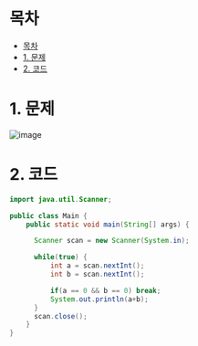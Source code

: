 # 목차
- [목차](#목차)
- [1. 문제](#1-문제)
- [2. 코드](#2-코드)


# 1. 문제

![image](https://user-images.githubusercontent.com/83202193/133780681-3509042b-1db4-43cd-8762-0d424a7d89b5.png)

# 2. 코드

```java
import java.util.Scanner;

public class Main {
    public static void main(String[] args) {

      Scanner scan = new Scanner(System.in);

      while(true) {
          int a = scan.nextInt();
          int b = scan.nextInt();

          if(a == 0 && b == 0) break;
          System.out.println(a+b);
      }
      scan.close();
    }
}
```